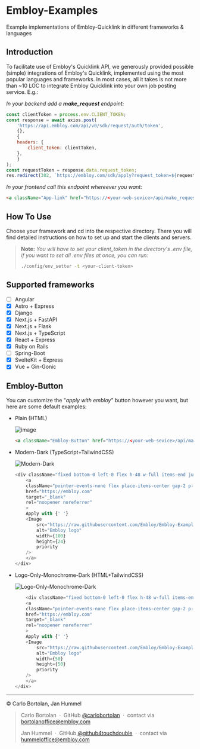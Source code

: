 # Embloy-Examples
Example implementations of Embloy-Quicklink in different frameworks &amp; languages

## Introduction

To facilitate use of Embloy's Quicklink API, we generously provided possible (simple) integrations of Embloy's Quicklink, implemented using the most popular languages and frameworks. In most cases, all it takes is not more than ~10 LOC to integrate Embloy Quicklink into your own job posting service.
E.g.:

_In your backend add a **make_request** endpoint:_

```Javascript
const clientToken = process.env.CLIENT_TOKEN;
const response = await axios.post(
    'https://api.embloy.com/api/v0/sdk/request/auth/token',
    {},
    {
    headers: {
        client_token: clientToken,
    },
    }
);
const requestToken = response.data.request_token;
res.redirect(302, `https://embloy.com/sdk/apply?request_token=${requestToken}`);
```  

_In your frontend call this endpoint whereever you want:_

```HTML
<a className="App-link" href="https://<your-web-sevice>/api/make_request">Apply with EMBLOY</a>
```  

## How To Use

Choose your framework and cd into the respective directory. There you will find detailed instructions on how to set up and start the clients and servers.

> **Note:** _You will have to set your client_token in the directory's .env file, if you want to set all .env files at once, you can run:_
>
> ```bash
> ./config/env_setter -t <your-client-token>
> ```


## Supported frameworks

- [ ] Angular
- [X] Astro + Express
- [X] Django
- [X] Next.js + FastAPI
- [X] Next.js + Flask
- [X] Next.js + TypeScript
- [X] React + Express
- [X] Ruby on Rails
- [ ] Spring-Boot
- [X] SvelteKit + Express
- [X] Vue + Gin-Gonic

## Embloy-Button

You can customize the "_apply with embloy_" button however you want, but here are some default examples:

- Plain (HTML)
    
    ![image](https://github.com/Embloy/Embloy-Examples/assets/106114526/92f6823b-8118-4704-9824-11f2a6d256d3)

    ```HTML
    <a className="Embloy-Button" href="https://<your-web-sevice>/api/make_request">Apply with EMBLOY</a>
    ```

- Modern-Dark (TypeScript+TailwindCSS) 

    ![Modern-Dark](https://github.com/Embloy/Embloy-Examples/assets/106114526/c2ab132b-05f4-484c-8cc1-435e2b9a4090)

    ```TypeScript
    <div className="fixed bottom-0 left-0 flex h-48 w-full items-end justify-center bg-gradient-to-t from-white via-white dark:from-black dark:via-black lg:static lg:h-auto lg:w-auto lg:bg-none">
        <a
        className="pointer-events-none flex place-items-center gap-2 p-8 lg:pointer-events-auto lg:p-0"
        href="https://embloy.com"
        target="_blank"
        rel="noopener noreferrer"
        >
        Apply with {' '}
        <Image
            src="https://raw.githubusercontent.com/Embloy/Embloy-Examples/main/config/assets/embloy.svg"
            alt="Embloy logo"
            width={100}
            height={24}
            priority
        />
        </a>
    </div>
    ```

- Logo-Only-Monochrome-Dark (HTML+TailwindCSS)
    
    ![Logo-Only-Monochrome-Dark](https://github.com/Embloy/Embloy-Examples/assets/106114526/243285cb-a6f5-4ff5-8662-9a5ba6b51561)

    ```TypeScript
        <div className="fixed bottom-0 left-0 flex h-48 w-full items-end justify-center bg-gradient-to-t from-white via-white dark:from-black dark:via-black lg:static lg:h-auto lg:w-auto lg:bg-none">
        <a
        className="pointer-events-none flex place-items-center gap-2 p-8 lg:pointer-events-auto lg:p-0"
        href="https://embloy.com"
        target="_blank"
        rel="noopener noreferrer"
        >
        Apply with {' '}
        <Image
            src="https://raw.githubusercontent.com/Embloy/Embloy-Examples/main/config/assets/logo_black_white.svg"
            alt="Embloy logo"
            width={50}
            height={50}
            priority
        />
        </a>
    </div>
    ```

---

© Carlo Bortolan, Jan Hummel

> Carlo Bortolan &nbsp;&middot;&nbsp;
> GitHub [@carlobortolan](https://github.com/carlobortolan) &nbsp;&middot;&nbsp;
> contact via [bortolanoffice@embloy.com](mailto:bortolanoffice@embloy.com)
>
> Jan Hummel &nbsp;&middot;&nbsp;
> GitHub [@github4touchdouble](https://github.com/github4touchdouble) &nbsp;&middot;&nbsp;
> contact via [hummeloffice@embloy.com](mailto:hummeloffice@embloy.com)
